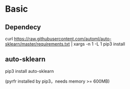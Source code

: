 # Basic
## Dependecy
curl https://raw.githubusercontent.com/automl/auto-sklearn/master/requirements.txt | xargs -n 1 -L 1 pip3 install
        
## auto-sklearn
pip3 install auto-sklearn

(pyrfr installed by pip3，needs memory >= 600MB)      
